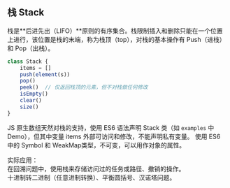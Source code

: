 ## 栈 Stack

栈是**后进先出（LIFO）**原则的有序集合。栈限制插入和删除只能在一个位置上进行，该位置是栈的末端，称为栈顶（top），对栈的基本操作有 Push（进栈）和 Pop（出栈）。

```javascript
class Stack {
    items = []
    push(element(s))
    pop()
    peek()  // 仅返回栈顶的元素，但不对栈做任何修改
    isEmpty()
    clear()
    size()
}
```

JS 原生数组天然对栈的支持，使用 ES6 语法声明 Stack 类（如 `examples` 中 Demo），但其中变量 items 外部可访问和修改，不能声明私有变量。
使用 ES6 中的 Symbol 和 WeakMap类型，不可变，可以用作对象的属性。

实际应用：  
在回溯问题中，使用栈来存储访问过的任务或路径、撤销的操作。  
十进制转二进制（任意进制转换）、平衡圆括号、汉诺塔问题。